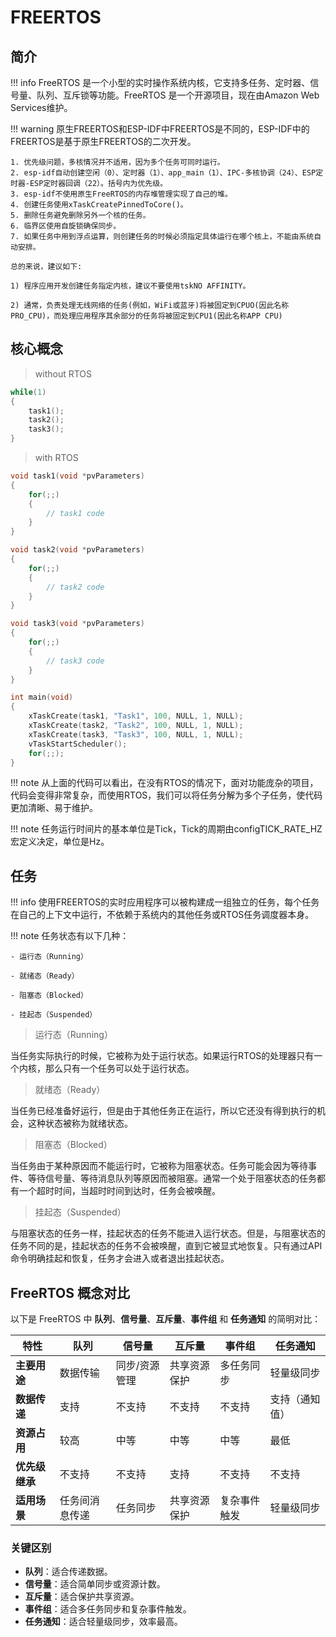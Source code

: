 # FREERTOS

## 简介

!!! info
    FreeRTOS 是一个小型的实时操作系统内核，它支持多任务、定时器、信号量、队列、互斥锁等功能。FreeRTOS 是一个开源项目，现在由Amazon Web Services维护。

!!! warning
    原生FREERTOS和ESP-IDF中FREERTOS是不同的，ESP-IDF中的FREERTOS是基于原生FREERTOS的二次开发。

    1. 优先级问题，多核情况并不适用，因为多个任务可同时运行。
    2. esp-idf自动创建空闲（0）、定时器（1）、app_main（1）、IPC-多核协调（24）、ESP定时器-ESP定时器回调（22）。括号内为优先级。
    3. esp-idf不使用原生FreeRTOS的内存堆管理实现了自己的堆。
    4. 创建任务使用xTaskCreatePinnedToCore()。
    5. 删除任务避免删除另外一个核的任务。
    6. 临界区使用自旋锁确保同步。
    7. 如果任务中用到浮点运算，则创建任务的时候必须指定具体运行在哪个核上，不能由系统自动安排。

    总的来说，建议如下:

    1) 程序应用开发创建任务指定内核，建议不要使用tskNO AFFINITY。

    2) 通常，负责处理无线网络的任务(例如，WiFi或蓝牙)将被固定到CPUO(因此名称PRO_CPU)，而处理应用程序其余部分的任务将被固定到CPU1(因此名称APP CPU)


## 核心概念

> without RTOS

```c
while(1)
{
    task1();
    task2();
    task3();
}
```

> with RTOS

```c
void task1(void *pvParameters)
{
    for(;;)
    {
        // task1 code
    }
}

void task2(void *pvParameters)
{
    for(;;)
    {
        // task2 code
    }
}

void task3(void *pvParameters)
{
    for(;;)
    {
        // task3 code
    }
}

int main(void)
{
    xTaskCreate(task1, "Task1", 100, NULL, 1, NULL);
    xTaskCreate(task2, "Task2", 100, NULL, 1, NULL);
    xTaskCreate(task3, "Task3", 100, NULL, 1, NULL);
    vTaskStartScheduler();
    for(;;);
}
```
!!! note
    从上面的代码可以看出，在没有RTOS的情况下，面对功能庞杂的项目，代码会变得非常复杂，而使用RTOS，我们可以将任务分解为多个子任务，使代码更加清晰、易于维护。

!!! note
    任务运行时间片的基本单位是Tick，Tick的周期由configTICK_RATE_HZ宏定义决定，单位是Hz。

## 任务

!!! info
    使用FREERTOS的实时应用程序可以被构建成一组独立的任务，每个任务在自己的上下文中运行，不依赖于系统内的其他任务或RTOS任务调度器本身。

!!! note
    任务状态有以下几种：

    - 运行态（Running）

    - 就绪态（Ready）

    - 阻塞态（Blocked）
  
    - 挂起态（Suspended）

> 运行态（Running）

当任务实际执行的时候，它被称为处于运行状态。如果运行RTOS的处理器只有一个内核，那么只有一个任务可以处于运行状态。

> 就绪态（Ready）

当任务已经准备好运行，但是由于其他任务正在运行，所以它还没有得到执行的机会，这种状态被称为就绪状态。

> 阻塞态（Blocked）

当任务由于某种原因而不能运行时，它被称为阻塞状态。任务可能会因为等待事件、等待信号量、等待消息队列等原因而被阻塞。通常一个处于阻塞状态的任务都有一个超时时间，当超时时间到达时，任务会被唤醒。

> 挂起态（Suspended）

与阻塞状态的任务一样，挂起状态的任务不能进入运行状态。但是，与阻塞状态的任务不同的是，挂起状态的任务不会被唤醒，直到它被显式地恢复。只有通过API命令明确挂起和恢复，任务才会进入或者退出挂起状态。


## FreeRTOS 概念对比

以下是 FreeRTOS 中 **队列**、**信号量**、**互斥量**、**事件组** 和 **任务通知** 的简明对比：

| 特性            | 队列               | 信号量           | 互斥量           | 事件组           | 任务通知         |
|-----------------|--------------------|------------------|------------------|------------------|------------------|
| **主要用途**    | 数据传输           | 同步/资源管理    | 共享资源保护     | 多任务同步       | 轻量级同步       |
| **数据传递**    | 支持               | 不支持           | 不支持           | 不支持           | 支持（通知值）   |
| **资源占用**    | 较高               | 中等             | 中等             | 中等             | 最低             |
| **优先级继承**  | 不支持             | 不支持           | 支持             | 不支持           | 不支持           |
| **适用场景**    | 任务间消息传递     | 任务同步         | 共享资源保护     | 复杂事件触发     | 轻量级同步       |

### 关键区别
- **队列**：适合传递数据。
- **信号量**：适合简单同步或资源计数。
- **互斥量**：适合保护共享资源。
- **事件组**：适合多任务同步和复杂事件触发。
- **任务通知**：适合轻量级同步，效率最高。